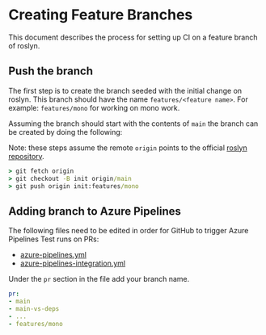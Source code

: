 # Creating Feature Branches
This document describes the process for setting up CI on a feature branch of roslyn.

## Push the branch
The first step is to create the branch seeded with the initial change on roslyn. This branch should have the name `features/<feature name>`. For example: `features/mono` for working on mono work. 

Assuming the branch should start with the contents of `main` the branch can be created by doing the following:

Note: these steps assume the remote `origin` points to the official [roslyn repository](https://github.com/dotnet/roslyn).

``` cmd
> git fetch origin
> git checkout -B init origin/main
> git push origin init:features/mono
```

## Adding branch to Azure Pipelines
The following files need to be edited in order for GitHub to trigger Azure Pipelines Test runs on PRs:

- [azure-pipelines.yml](https://github.com/dotnet/roslyn/blob/main/azure-pipelines.yml)
- [azure-pipelines-integration.yml](https://github.com/dotnet/roslyn/blob/main/azure-pipelines-integration.yml)

Under the `pr` section in the file add your branch name. 

``` yaml
pr:
- main
- main-vs-deps
- ...
- features/mono
```


